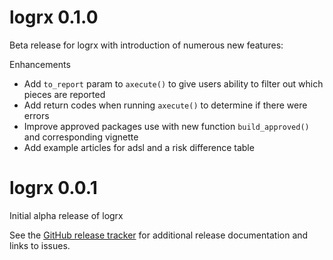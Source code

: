 # logrx 0.1.0

Beta release for logrx with introduction of numerous new features:

Enhancements

  - Add `to_report` param to `axecute()` to give users ability to filter out which pieces are reported
  - Add return codes when running `axecute()` to determine if there were errors
  - Improve approved packages use with new function `build_approved()` and corresponding vignette
  - Add example articles for adsl and a risk difference table

# logrx 0.0.1

Initial alpha release of logrx

See the [GitHub release tracker](https://github.com/atorus-research/logrx/releases) for additional release documentation and links to issues. 
